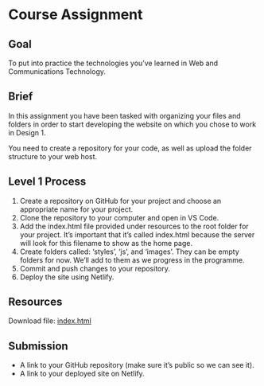 # Course Assignment

## Goal

To put into practice the technologies you’ve learned in Web and Communications Technology.

## Brief

In this assignment you have been tasked with organizing your files and folders in order to start developing the website on which you chose to work in Design 1.

You need to create a repository for your code, as well as upload the folder structure to your web host.

## Level 1 Process

1. Create a repository on GitHub for your project and choose an appropriate name for your project.
1. Clone the repository to your computer and open in VS Code.
1. Add the index.html file provided under resources to the root folder for your project. It’s important that it’s called index.html because the server will look for this filename to show as the home page.
1. Create folders called: ‘styles’, ‘js’, and ‘images’. They can be empty folders for now. We’ll add to them as we progress in the programme.
1. Commit and push changes to your repository.
1. Deploy the site using Netlify.

## Resources

Download file: [index.html](https://core-noroff.bravais.com/api/dynamic/documentVersions/6335/files/47764/media/FEU%201/Web%20and%20Communications%20Technology/Other/webcomCA_index.zip)

## Submission

* A link to your GitHub repository (make sure it’s public so we can see it).
* A link to your deployed site on Netlify.
